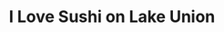 ---
layout: place
title: "I Love Sushi on Lake Union"
permalink: /washington/seattle/i-love-sushi-on-lake-union.html
stateAbbr: WA
stateName: Washington
cityName: Seattle
seo:
  name: "I Love Sushi on Lake Union"
  type: Restaurant
  links: null
description: "I Love Sushi on Lake Union serves delicious sushi in Seattle, Washington. Try fresh Japanese dishes for a great dining experience. "
place_id: ChIJ4_fDyiQVkFQRkFxG9lkivhs
photos:
  - name: >-
      places/ChIJ4_fDyiQVkFQRkFxG9lkivhs/photos/AeeoHcIA8k0GrBo_Wlkl063yvWPfO3HCA4TxxYfQE_q91lYIjFswwjFlNqpl5AR3i6hB0yTS_BGxL45fx9BE8pRlgOpHL4szXgwh_B7Ixn3ZSfh6BPrZgzar3YNgZEUF_pLnuTD9ooog97dTTgJbDQIHMlNQiC0qW6MFava1LtRbhv9M_pEFPVYBj4lvu8_pDKwwCH24peZjs4BwasfzqtQYOGTuT1_ecBU3wjzoqa_HdSCe7il1t2JrArmpnjayxeOuJX0Fccq1sEGyXSrFrNgH2_W4XHlG2SB56ymFB169E3l7JQ
    widthPx: 864
    heightPx: 576
    authorAttributions:
      - displayName: I Love Sushi on Lake Union
        uri: https://maps.google.com/maps/contrib/109656723235313350772
        photoUri: >-
          https://lh3.googleusercontent.com/a-/ALV-UjWsFbgLfpkTFSkEJ9Zy9UttESJZaOe72agDDuUtq_gzNf1AhCg=s100-p-k-no-mo
    flagContentUri: >-
      https://www.google.com/local/imagery/report/?cb_client=maps_api_places.places_api&image_key=!1e10!2sAF1QipPEMJ3V70foggFOlasmTIwzEjaUn8dKRN3NxUlp&hl=en-US
    googleMapsUri: >-
      https://www.google.com/maps/place//data=!3m4!1e2!3m2!1sAF1QipPEMJ3V70foggFOlasmTIwzEjaUn8dKRN3NxUlp!2e10!4m2!3m1!1s0x54901524cac3f7e3:0x1bbe2259f6465c90
  - name: >-
      places/ChIJ4_fDyiQVkFQRkFxG9lkivhs/photos/AeeoHcKpeB-2Aa-cAw3jJNw1q1UApJ37dDlO2LHdHm3ZvXGOO-f3xtbnMyLiRohmRkzpgGWGoEjFr_W-XIscx5feM7UlMA9uc8KX9QMiXlJmTLgZF16U3YhGGbnzpnzjisi6LjGbG63sQf08iDCwjOCEVltst4ELDr--Kmw88phwg5CRhRjD74X87bE2sZ9UdLtJZSND3hTIzLeAbiLtQeLaavQEPX3y7iFNpyYOo3KVmodPZ-LfEOTTQ5OQu2Kepw6KdZneGlPfWbkGONd50bwqkYu8Cpg5WpKqYTN84lNBoJl_hA
    widthPx: 1600
    heightPx: 1067
    authorAttributions:
      - displayName: I Love Sushi on Lake Union
        uri: https://maps.google.com/maps/contrib/109656723235313350772
        photoUri: >-
          https://lh3.googleusercontent.com/a-/ALV-UjWsFbgLfpkTFSkEJ9Zy9UttESJZaOe72agDDuUtq_gzNf1AhCg=s100-p-k-no-mo
    flagContentUri: >-
      https://www.google.com/local/imagery/report/?cb_client=maps_api_places.places_api&image_key=!1e10!2sAF1QipPof7IADOrNx4b1h2pYanSMkDtPJGgm8GVlyLTV&hl=en-US
    googleMapsUri: >-
      https://www.google.com/maps/place//data=!3m4!1e2!3m2!1sAF1QipPof7IADOrNx4b1h2pYanSMkDtPJGgm8GVlyLTV!2e10!4m2!3m1!1s0x54901524cac3f7e3:0x1bbe2259f6465c90
  - name: >-
      places/ChIJ4_fDyiQVkFQRkFxG9lkivhs/photos/AeeoHcKGuoEbbFqlgl_1Ux2uLnNSe2ryae-yS4-11HXcx70cZeISZ1POvaTj3PdPnNasC1-w19d8QwJ8muT_HcOPOWZ9EfBfu1BTEU81lsUeYH4Ilc7XsywrM_LsyLEgbqWJJ7xt7_yn1pXtQbh-I_RgoDYNc6YpAv3k4nnJQ_w55aRmIlwZrONLzwgZ_oKAU_PDuOFcmYzJlT4hy6Bfp5PsEr9EyDCXe10Ykk7XC6Y42046mqlRWvuQaw-I07OpY6KzvX9JEsWKN2HsS2RV2BDaGEmmSyz4dfwhvjStkxAzrYH1T-N6DjPo9u--__mPZovZnoV4FKKlGW6WrczOHfbCt03kS8LM4CAK8sYHt4-9mGb9vdaTa41cEFywkFqtneETrkIPbY-myomIpbZH95qcnTmC9pUnx1CyqZVoy0470Dhl5SDQ
    widthPx: 4000
    heightPx: 3000
    authorAttributions:
      - displayName: Adam Lassiter
        uri: https://maps.google.com/maps/contrib/112871346000437957668
        photoUri: >-
          https://lh3.googleusercontent.com/a-/ALV-UjXp43K6wYFJkXkx533vxB-pHe8lPFgKpV_lUEG-FCznzuTBw14vmQ=s100-p-k-no-mo
    flagContentUri: >-
      https://www.google.com/local/imagery/report/?cb_client=maps_api_places.places_api&image_key=!1e10!2sCIHM0ogKEICAgICT3cnKzQE&hl=en-US
    googleMapsUri: >-
      https://www.google.com/maps/place//data=!3m4!1e2!3m2!1sCIHM0ogKEICAgICT3cnKzQE!2e10!4m2!3m1!1s0x54901524cac3f7e3:0x1bbe2259f6465c90
  - name: >-
      places/ChIJ4_fDyiQVkFQRkFxG9lkivhs/photos/AeeoHcJk8f2q29Ce-qJaiK-UFTnsIBpGiH744djZzu_Sj6qxiWQEfEqn1aJiJmBEKURMTL5y9lF1pVfDF1hrjw22j2IbHGowOLx1v_oTuxOsI17g9iXzRvIDdIhtLYFcTVaLcGnwgYd1K67YeEG7S4XJCphkfD9yOv77kDHNXVyk8XlmgMF2aY8s8dFH8zXq0aGzGbAxMECVXia4wXptIuISgBkrLViAOHCf76ArOYZt8qsDP7d4YW9E5GK4R8imCMhVaSLVfVMq-ceVYAEuhwicM0skYIi71j5Pbdljl7dnDyqKZoHLMa8yowWp5P7931trXVU6HsG7Cc0yHV_9uKsiHNzvf27co-eQ5ORwtPxKO7RSmoTu0CkyOInidOjAKkMqc4X1di6iaBMLLVOKmdEFNkkG9DFaDNuPZU0P6-duak0
    widthPx: 4048
    heightPx: 3036
    authorAttributions:
      - displayName: David Petersen
        uri: https://maps.google.com/maps/contrib/100840344925853146664
        photoUri: >-
          https://lh3.googleusercontent.com/a-/ALV-UjWUjDEKGOO9Ph-v5adR5ONetQF32mYemGgMriwLJXNWaQ2Z5ssu=s100-p-k-no-mo
    flagContentUri: >-
      https://www.google.com/local/imagery/report/?cb_client=maps_api_places.places_api&image_key=!1e10!2sCIHM0ogKEICAgIDE_eH3Xw&hl=en-US
    googleMapsUri: >-
      https://www.google.com/maps/place//data=!3m4!1e2!3m2!1sCIHM0ogKEICAgIDE_eH3Xw!2e10!4m2!3m1!1s0x54901524cac3f7e3:0x1bbe2259f6465c90
  - name: >-
      places/ChIJ4_fDyiQVkFQRkFxG9lkivhs/photos/AeeoHcJh05GN46gIwI-NjmxLyagbzUc7UQiTqDpFieIkWEKhOQf5PmQL-27hO3BLQG89duFKEWDOcAwsBBwu8LGFLE0-L8jVxhNAOO6_EngZ9JaWu-FS6CnOEg2iPgtWbp_-_819o07QdJ1dFyrgur19vnsEymiPKNZOgYre5b7Wrsj1r7Y1zduuYkBr3nry6FppYzS7pwLQz3j7C15MOIpEoW4Ltp0zs6a1SD90ze8Yy9lom2PtbMM3QEo1juq3UuCP3pe-B6ZVuJtKYoMzfhPC50NswmnDBHr9mYl8MCZQVKURF9bwKlBtfXvkJQ7s8FAjGg3iO_H7YpXKmd-qYbgmOLrqduo6ChVwxdPnSOOaC2dGop6D78ZfA0kfhqGV9GV5vHxkd4jwRjNjfk0jARA6EcoTI0gE0bgXo8b8nS3R6ONpeifL
    widthPx: 4032
    heightPx: 3024
    authorAttributions:
      - displayName: XY
        uri: https://maps.google.com/maps/contrib/104136382907366872064
        photoUri: >-
          https://lh3.googleusercontent.com/a-/ALV-UjVDRks2etX76q5UZb0XvbojRD1_SdWjWqJQQiRx8Zw8DqPNoByB4g=s100-p-k-no-mo
    flagContentUri: >-
      https://www.google.com/local/imagery/report/?cb_client=maps_api_places.places_api&image_key=!1e10!2sCIHM0ogKEICAgMDAzc-etAE&hl=en-US
    googleMapsUri: >-
      https://www.google.com/maps/place//data=!3m4!1e2!3m2!1sCIHM0ogKEICAgMDAzc-etAE!2e10!4m2!3m1!1s0x54901524cac3f7e3:0x1bbe2259f6465c90
  - name: >-
      places/ChIJ4_fDyiQVkFQRkFxG9lkivhs/photos/AeeoHcIj7-5fXB_Rneiqxn38DllhqL64CESrjOLIVa0FtzQagVZ_cFmsfX_Q2YPehVq3YAEJQZwfFymTJGh-bYpXS-z0NPUXACXTg1Un33N3Ms5HbJDI2vY9FGuzzvoXeEwKDdC_JNsYg6jdfsn3liyHrR-Bj8VsjoJDQSoaf9DWD65irkNXTOjG8r46oj63zEBQd4YDAThfw7m1iZA2SCRVPZJOJXAPJUsHNPL0Afgxh4xtwMfJD9sswYigLVQJHGyLwAOp5l7OpO_6MTCdSbRYHfsJlRNudBQc40e3ZZk6_jWjNqAhUWEMO20nXttWwHccyBFw_zheKez0wxnh54w799fGMSN-8y8LyEIRqTdR7IWsGNCES56A5zLBZTzgG_ohGheEDEbLeISRI8pHxGZljCbchQwtshevhHPLfO2SZcnjIhA
    widthPx: 4000
    heightPx: 3000
    authorAttributions:
      - displayName: Peter Kwok
        uri: https://maps.google.com/maps/contrib/114552686355370932790
        photoUri: >-
          https://lh3.googleusercontent.com/a-/ALV-UjXeGzp2edhi2lASjPFp21IM812FmUmPK8-E2UY-KDIOhhK_DdPBTw=s100-p-k-no-mo
    flagContentUri: >-
      https://www.google.com/local/imagery/report/?cb_client=maps_api_places.places_api&image_key=!1e10!2sCIHM0ogKEICAgIC3ge-71AE&hl=en-US
    googleMapsUri: >-
      https://www.google.com/maps/place//data=!3m4!1e2!3m2!1sCIHM0ogKEICAgIC3ge-71AE!2e10!4m2!3m1!1s0x54901524cac3f7e3:0x1bbe2259f6465c90
  - name: >-
      places/ChIJ4_fDyiQVkFQRkFxG9lkivhs/photos/AeeoHcIIFmunhxUKBxyqFpO31nJlEnAKccgISuCMEkey6-p0vZD7UbbOrhvjcbvtFgh2EuaBlLmLLwxRHZzpFmpj5AI2tVirxWkKqKBQTcocYKnsCQw-z9yZ3eX2s8K1__D-WK0wyPWS4xgZE_N7HY8V3ywTIO_4YlPReN0HO-w2Z3OocI-pdvbr7hGB-BipTJDLGUBXXUAyOsaK-VN49pRLAaCgddf9dKt8akpZ8uL3szj-b1zvkc6sYVm9yLQknTDQVhHjhMKnHGhx49Jp1-WOzcGAMmfGw9ceOBxrRBiHE7pXZPRsxa3oehteV7ss38bbLoZndQyyf5oAFOpUxdQxrO2INmPOWvTUTsDJMCQLMpL69l4DLOYB4QEhQonKvQivFa9pvzBs9zmG3_PcousLh5f9tgJFhOcmbrHOLB-L8Le26Q
    widthPx: 3000
    heightPx: 4000
    authorAttributions:
      - displayName: Jose Jesus Sarcos
        uri: https://maps.google.com/maps/contrib/117201265821702110701
        photoUri: >-
          https://lh3.googleusercontent.com/a/ACg8ocLps7zRj5Lfxg9IoCeTe96nfsh-9vYEegokxZ5tXbQwKJBDKg=s100-p-k-no-mo
    flagContentUri: >-
      https://www.google.com/local/imagery/report/?cb_client=maps_api_places.places_api&image_key=!1e10!2sCIHM0ogKEICAgICOlrbkIg&hl=en-US
    googleMapsUri: >-
      https://www.google.com/maps/place//data=!3m4!1e2!3m2!1sCIHM0ogKEICAgICOlrbkIg!2e10!4m2!3m1!1s0x54901524cac3f7e3:0x1bbe2259f6465c90
  - name: >-
      places/ChIJ4_fDyiQVkFQRkFxG9lkivhs/photos/AeeoHcKWVVyGZbBJvqQyFC8CnXcYwRxaullGU8CwXzB-yaosKwev2VsgvjHeygMDGudQn_8K9a51gunp0rpKLFNcXolq1DoK2QyeDan5H2HydoTR3qfpep0py-n9M1wBLrg5FaDv-VxC7JvxMfFg1BVIeucZNsXWezs3mZYD9VJ2Ddji2wd7gUNXlVpN3zc6v3y33aNPRujFbRf8YhbPyxi0258Ls687nr_Ym1aHeCITvLh4CKjbC6CDtYesdMg_Uh_GFtT0x0COODoTJJm1L5Plo7CW0JpUauN-_MDy3jTQFbk7kXg3lFeyWgdNpAbtD-wh_m4o8f-qccEg2o__jj7znr4puwLg_5lBmG-3lcCMun0xVNohD7X2obY5cJhfSLZLgvV811Nt747XZ0ipiSIpL7o9i04smgBst0obTJz5hNuSUBT_
    widthPx: 4032
    heightPx: 3024
    authorAttributions:
      - displayName: Jackson Teal
        uri: https://maps.google.com/maps/contrib/117650671500606363743
        photoUri: >-
          https://lh3.googleusercontent.com/a-/ALV-UjUpc_U1N79DzhUcuqh0VBQrgV_g2KIJ7cSEheHT5v7TWWiFcqs=s100-p-k-no-mo
    flagContentUri: >-
      https://www.google.com/local/imagery/report/?cb_client=maps_api_places.places_api&image_key=!1e10!2sCIHM0ogKEICAgIDK38u6mgE&hl=en-US
    googleMapsUri: >-
      https://www.google.com/maps/place//data=!3m4!1e2!3m2!1sCIHM0ogKEICAgIDK38u6mgE!2e10!4m2!3m1!1s0x54901524cac3f7e3:0x1bbe2259f6465c90
  - name: >-
      places/ChIJ4_fDyiQVkFQRkFxG9lkivhs/photos/AeeoHcJ5x0yWM-rslqOkv8ehIdC5QQ2GO65PXHUOVd7Kes2ZEDf_IIvTO5iQqBjR6DnjHJ-icGCE5C6h3teaFvGX444zdzp3dTQ0sMmMkrTBXnGUI-2SEh8tgPoCjyG1x5UBej4OByE4kJ4qHJikny4hLrqL4LmnJWgpp7YugyswmvG_SERO0GyDGD01w4JhkeC7CGhyeqtwzrLrmnJaqvo04c-TpUzAWeeEKuOA6tWTFDisgfB9wVclG4eoxoAFj2TAjyuzmzirtPETgUPnD21o8DzPVfsZ6IJv1KcDrcKwIqPj87qHku9kABCQlCgM5dHjwnthiKro3S2LLEzcH31TRRIcK1G1FQbDyIFT1thXA8JO4ODuqZ8zi6ulgiZDTIbAoWW7UtRrkCYmjJEkvEztWOmXofzxAytlcVnGJTYbSTm0Hw
    widthPx: 3024
    heightPx: 4032
    authorAttributions:
      - displayName: Jake Tisdale
        uri: https://maps.google.com/maps/contrib/109645519840571472401
        photoUri: >-
          https://lh3.googleusercontent.com/a-/ALV-UjV4TIeqOUPOdeJ7bolEwbe5dGl1xQXHLuccQ80sQAL8PxoigbhrRA=s100-p-k-no-mo
    flagContentUri: >-
      https://www.google.com/local/imagery/report/?cb_client=maps_api_places.places_api&image_key=!1e10!2sCIHM0ogKEICAgICM7Ii6Yw&hl=en-US
    googleMapsUri: >-
      https://www.google.com/maps/place//data=!3m4!1e2!3m2!1sCIHM0ogKEICAgICM7Ii6Yw!2e10!4m2!3m1!1s0x54901524cac3f7e3:0x1bbe2259f6465c90
  - name: >-
      places/ChIJ4_fDyiQVkFQRkFxG9lkivhs/photos/AeeoHcL4Mqbrs9o4kKFwhp9kuqHxQ34b4AQOe32Lcg_IM_MPYjEeU6ge7D1or6JCyWuw1OyspqyHoqsUGR5-8tv9Sb3kaXUN3Kiu3zAxKbQhHvNq1ltrYaJAkG3fnFnpOrbJWNybxvG7csXnRYvHReKL1jMPIAismeCLyOzM4gDFyPCmoKPeKOrLDhb6c6IiZUFPGKnY3UnAjzoxUgUM0YZs6BPy1AGwL83VP_ZGJQi1gvA9XhbaoexNWng99DVYeKGHdVHY7eQnPmfJD62NRCy1sddeuxl8SnztSsy3ztyyM1dm09vkboUMAypzxLL4mRgqVp7J_0Zdrn50V4UUg1_P12L1t0sB0TD8CWW9ZKtKPQ-TvZ5Edv9d0Z_LGsXbV4jEe0IacMpVoPaOHcl_gM9vnxpEGTlMqKs3nhg4-UwoYmlA4-qS
    widthPx: 1180
    heightPx: 1572
    authorAttributions:
      - displayName: Daniel H.
        uri: https://maps.google.com/maps/contrib/113760455315913727538
        photoUri: >-
          https://lh3.googleusercontent.com/a-/ALV-UjWBkXKduv0sylawcaezfBE2xbWm7fqCNDK1j1Uh3uOW6UZhLaq3=s100-p-k-no-mo
    flagContentUri: >-
      https://www.google.com/local/imagery/report/?cb_client=maps_api_places.places_api&image_key=!1e10!2sCIHM0ogKEICAgICX9q2MhQE&hl=en-US
    googleMapsUri: >-
      https://www.google.com/maps/place//data=!3m4!1e2!3m2!1sCIHM0ogKEICAgICX9q2MhQE!2e10!4m2!3m1!1s0x54901524cac3f7e3:0x1bbe2259f6465c90
address: 1001 Fairview Ave N, Seattle, WA 98109, USA
street: 1001 Fairview Ave N
city: Seattle
state: WA
zip: '98109'
country: USA
neighborhood: South Lake Union
latitude: '47.628814'
longitude: '-122.331703'
accessibility_options:
  wheelchairAccessibleParking: true
  wheelchairAccessibleEntrance: true
  wheelchairAccessibleRestroom: true
  wheelchairAccessibleSeating: true
business_status: OPERATIONAL
name: I Love Sushi on Lake Union
google_maps_links:
  directionsUri: >-
    https://www.google.com/maps/dir//''/data=!4m7!4m6!1m1!4e2!1m2!1m1!1s0x54901524cac3f7e3:0x1bbe2259f6465c90!3e0
  placeUri: https://maps.google.com/?cid=1999073054378318992
  writeAReviewUri: >-
    https://www.google.com/maps/place//data=!4m3!3m2!1s0x54901524cac3f7e3:0x1bbe2259f6465c90!12e1
  reviewsUri: >-
    https://www.google.com/maps/place//data=!4m4!3m3!1s0x54901524cac3f7e3:0x1bbe2259f6465c90!9m1!1b1
  photosUri: >-
    https://www.google.com/maps/place//data=!4m3!3m2!1s0x54901524cac3f7e3:0x1bbe2259f6465c90!10e5
primary_type: Sushi Restaurant
opening_hours:
  regular: null
  current: null
secondary_opening_hours:
  regular:
    weekdayDescriptions: null
    type: null
  current:
    weekdayDescriptions: null
    type: null
phone: null
price_level: null
price_range: null
rating: null
rating_count: 0
website: null
reviews: null
parking_options: null
payment_options: null
allow_dogs: null
curbside_pickup: null
delivery: null
dine_in: null
good_for_children: null
good_for_groups: null
good_for_sports: null
live_music: null
menu_for_children: null
outdoor_seating: null
reservable: null
restroom: null
serves_beer: null
serves_breakfast: null
serves_brunch: null
serves_cocktails: null
serves_coffee: null
serves_dinner: null
serves_dessert: null
serves_lunch: null
serves_vegetarian_food: null
serves_wine: null
takeout: null
summary: null

---